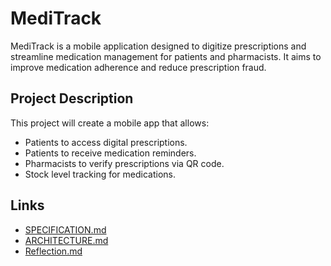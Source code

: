 # MediTrack

MediTrack is a mobile application designed to digitize prescriptions and streamline medication management for patients and pharmacists. It aims to improve medication adherence and reduce prescription fraud.

## Project Description

This project will create a mobile app that allows:

* Patients to access digital prescriptions.
* Patients to receive medication reminders.
* Pharmacists to verify prescriptions via QR code.
* Stock level tracking for medications.

## Links

* [SPECIFICATION.md](SPECIFICATION.md)
* [ARCHITECTURE.md](ARCHITECTURE.md)
* [Reflection.md](Reflection.md)
